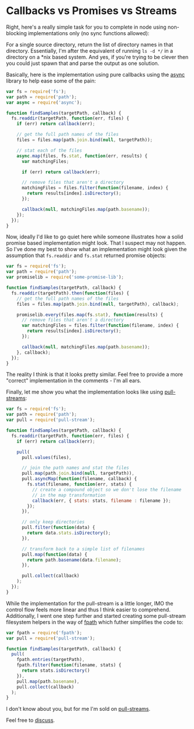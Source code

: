 # Callbacks vs Promises vs Streams

Right, here's a really simple task for you to complete in node using non-blocking implementations only (no sync functions allowed):

For a single source directory, return the list of directory names in that directory.  Essentially, I'm after the equivalent of running `ls -d */` in a directory on a *nix based system.  And yes, if you're trying to be clever then you could just spawn that and parse the output as one solution.

Basically, here is the implementation using pure callbacks using the [async](https://github.com/caolan/async) library to help ease some of the pain:

```js
var fs = require('fs');
var path = require('path');
var async = require('async');

function findSamples(targetPath, callback) {
  fs.readdir(targetPath, function(err, files) {
    if (err) return callback(err);

    // get the full path names of the files
    files = files.map(path.join.bind(null, targetPath));

    // stat each of the files
    async.map(files, fs.stat, function(err, results) {
      var matchingFiles;

      if (err) return callback(err);

      // remove files that aren't a directory
      matchingFiles = files.filter(function(filename, index) {
        return results[index].isDirectory();
      });

      callback(null, matchingFiles.map(path.basename));
    });
  });
}
```

Now, ideally I'd like to go quiet here while someone illustrates how a solid promise based implementation might look.  That I suspect may not happen.  So I've done my best to show what an implementation might look given the assumption that `fs.readdir` and `fs.stat` returned promise objects:

```js
var fs = require('fs');
var path = require('path');
var promiselib = require('some-promise-lib');

function findSamples(targetPath, callback) {
  fs.readdir(targetPath).then(function(files) {
    // get the full path names of the files
    files = files.map(path.join.bind(null, targetPath), callback);

    promiselib.every(files.map(fs.stat), function(results) {
      // remove files that aren't a directory
      var matchingFiles = files.filter(function(filename, index) {
        return results[index].isDirectory();
      });

      callback(null, matchingFiles.map(path.basename));      
    }, callback);
  });
}
```

The reality I think is that it looks pretty similar.  Feel free to provide a more "correct" implementation in the comments - I'm all ears.

Finally, let me show you what the implementation looks like using [pull-streams](https://github.com/dominictarr/pull-streams):

```js
var fs = require('fs');
var path = require('path');
var pull = require('pull-stream');

function findSamples(targetPath, callback) {
  fs.readdir(targetPath, function(err, files) {
    if (err) return callback(err);

    pull(
      pull.values(files),

      // join the path names and stat the files        
      pull.map(path.join.bind(null, targetPath)),
      pull.asyncMap(function(filename, callback) {
        fs.stat(filename, function(err, stats) {
          // create a compound object so we don't lose the filename
          // in the map transformation
          callback(err, { stats: stats, filename : filename });
        });
      }),

      // only keep directories
      pull.filter(function(data) {
        return data.stats.isDirectory();
      }),

      // transform back to a simple list of filenames
      pull.map(function(data) {
        return path.basename(data.filename);
      }),

      pull.collect(callback)
    );
  });
}
```

While the implementation for the pull-stream is a little longer, IMO the control flow feels more linear and thus I think easier to comprehend.  Additionally, I went one step further and started creating some pull-stream filesystem helpers in the way of [fpath](https://github.com/DamonOehlman/fpath) which futher simplifies the code to:

```js
var fpath = require('fpath');
var pull = require('pull-stream');

function findSamples(targetPath, callback) {
  pull(
    fpath.entries(targetPath),
    fpath.filter(function(filename, stats) {
      return stats.isDirectory()
    }),
    pull.map(path.basename),
    pull.collect(callback)
  );
}
```

I don't know about you, but for me I'm sold on [pull-streams](https://github.com/dominictarr/pull-streams).

Feel free to [discuss](https://github.com/DamonOehlman/damonoehlman.github.io/issues/18).